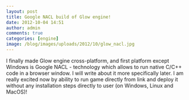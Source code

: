 ```yaml
---
layout: post
title: Google NACL build of Glow engine!
date: 2012-10-04 14:51
author: admin
comments: true
categories: [engine]
image: /blog/images/uploads/2012/10/glow_nacl.jpg
---
```


I finally made Glow engine cross-platform, and first platform except Windows is Google NACL - technology which allows to run native C/C++ code in a browser window. I will write about it more specifically later. I am really excited now by ability to run game directly from link and deploy it without any installation steps directly to user (on Windows, Linux and MacOS)!


